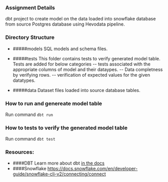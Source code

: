 ### Assignment Details
dbt project to create model on the data loaded into snowflake database from source Postgres database using Hevodata pipeline.

### Directory Structure

- #####models
SQL models and schema files.

- #####tests
This folder contains tests to verify generated model table.
Tests are added for below categories
-- tests associated with the appropriate columns of model and their dataypes.
-- Data completness by verifying rows.
-- verification of expected values for the given datatypes.

- #####data
Dataset files loaded into source database tables.

### How to run and genereate model table
Run command `dbt run`

### How to tests to verify the generated model table
Run command `dbt test`

### Resources:
- ####DBT
Learn more about dbt [in the docs](https://docs.getdbt.com/docs/introduction)
- ####Snowflake
https://docs.snowflake.com/en/developer-guide/snowflake-cli-v2/connecting/connect

